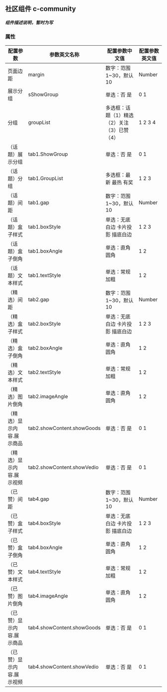 ## 社区组件    c-community
##### 组件描述说明，暂时为写

### 属性

| 配置参数 | 参数英文名称 | 配置参数中文值 | 配置参数英文值 |
|---|---|---|---|
| 页面边距 | margin | 数字：范围1~30，默认10 | Number |
| 展示分组 | sShowGroup | 单选：否 是 | 0 1 |
| 分组 | groupList | 多选框：话题（1）精选（2）关注（3）已赞（4） | 1 2 3 4 |
| （话题）展示分组 | tab1.ShowGroup | 单选：否 是 | 0 1 |
| （话题）分组 | tab1.GroupList | 多选框：最新 最热 有奖 | 1 2 3 |
| （话题）间距 | tab1.gap | 数字：范围1~30，默认10 | Number |
| （话题）盒子样式 | tab1.boxStyle | 单选：无底白边 卡片投影 描底白边 | 1 2 3 |
| （话题）盒子倒角 | tab1.boxAngle | 单选：直角 圆角 | 1 2 |
| （话题）文本样式 | tab1.textStyle | 单选：常规 加粗 | 1 2 |
| （精选）间距 | tab2.gap | 数字：范围1~30，默认10 | Number |
| （精选）盒子样式 | tab2.boxStyle | 单选：无底白边 卡片投影 描底白边 | 1 2 3 |
| （精选）盒子倒角 | tab2.boxAngle | 单选：直角 圆角 | 1 2 |
| （精选）文本样式 | tab2.textStyle | 单选：常规 加粗 | 1 2 |
| （精选）图片倒角 | tab2.imageAngle | 单选：直角 圆角 | 1 2 |
| （精选）显示内容.展示商品 | tab2.showContent.showGoods | 单选：否 是 | 0 1 |
| （精选）显示内容.展示视频 | tab2.showContent.showVedio | 单选：否 是 | 0 1 |
| （已赞）间距 | tab4.gap | 数字：范围1~30，默认10 | Number |
| （已赞）盒子样式 | tab4.boxStyle | 单选：无底白边 卡片投影 描底白边 | 1 2 3 |
| （已赞）盒子倒角 | tab4.boxAngle | 单选：直角 圆角 | 1 2 |
| （已赞）文本样式 | tab4.textStyle | 单选：常规 加粗 | 1 2 |
| （已赞）图片倒角 | tab4.imageAngle | 单选：直角 圆角 | 1 2 |
| （已赞）显示内容.展示商品 | tab4.showContent.showGoods | 单选：否 是 | 0 1 |
| （已赞）显示内容.展示视频 | tab4.showContent.showVedio | 单选：否 是 | 0 1 |